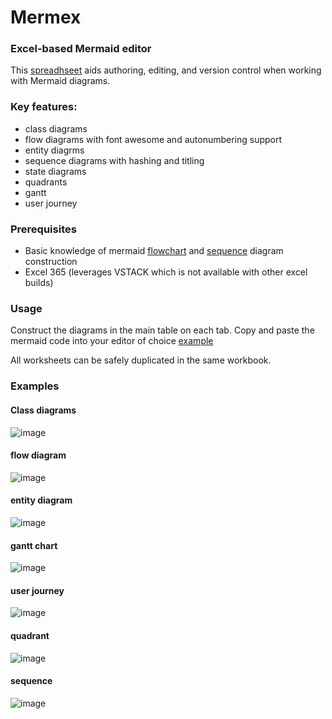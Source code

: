 # Mermex
### Excel-based Mermaid editor

This [spreadhseet]([url](https://github.com/pgaljan/mermex/blob/main/mermex.xlsx)) aids authoring, editing, and version control when working with Mermaid diagrams.

### Key features:
- class diagrams
- flow diagrams with font awesome and autonumbering support
- entity diagrms 
- sequence diagrams with hashing and titling
- state diagrams
- quadrants
- gantt
- user journey

### Prerequisites
- Basic knowledge of mermaid [flowchart]([url](https://mermaid.js.org/syntax/flowchart.html)) and [sequence]([url](https://mermaid.js.org/syntax/sequenceDiagram.html)) diagram construction
- Excel 365 (leverages VSTACK which is not available with other excel builds)

### Usage
Construct the diagrams in the main table on each tab.  Copy and paste the mermaid code into your editor of choice [example](https://mermaid.live/edit#pako:eNpVUTtPwzAQ_iuWJ5DShiaQthmQaFq6FIGAiaTDNbZji_ghx6Gqkvx3nJaBejp_j7vTdx0uNaE4xazWx5KDdWj3Xijk31OecSsaJ6HZo8nksd9Sh6RW9NSj1c1Wo4ZrY4Sqbi_61ShCWbcbZRQ5LtT3cKGys_9V0R6t8x0Yp83-P_N51D3a5OKN-_bXDLfUu55zBimDSQkWZWD3OMCSWgmC-NW70VBgx6mkBU59SSiDtnYFLtTgpdA6_XFSJU6dbWmAW0PA0bWAyoK8BjdEOG2xn1U3Hqw1EOq_HXYnM8ZU-UB8x1IrJqoRb23tYe6cadIwHOlpJRxvD9NSy7ARZMyU_yyTMImSBUQxTeYxPMQxKQ-z5YJF9zNG5nezCPAwBJie579cbnI-TYANqC-t5d9Swy-DyY2J)

All worksheets can be safely duplicated in the same workbook.

### Examples
#### Class diagrams
![image](https://github.com/pgaljan/mermex/assets/11296072/09b9f468-ab30-4f0c-9096-e571a47e53da)

#### flow diagram
![image](https://github.com/pgaljan/mermex/assets/11296072/117e2e9d-0d6f-43c5-8b13-b2b3a65703ab)

#### entity diagram
![image](https://github.com/pgaljan/mermex/assets/11296072/fcb9a450-a23a-43ae-878d-07b681dcd2d4)

#### gantt chart
![image](https://github.com/pgaljan/mermex/assets/11296072/36289a37-9c06-4494-bcbc-08b8cc9ca82a)

#### user journey
![image](https://github.com/pgaljan/mermex/assets/11296072/219de321-b5a8-48f9-9c13-b6a7165790da)

#### quadrant
![image](https://github.com/pgaljan/mermex/assets/11296072/61a8e05a-42cd-4134-99ad-62199ef9bd88)

#### sequence
![image](https://github.com/pgaljan/mermex/assets/11296072/ceab4775-5615-4b1a-a263-1a0399dfac84)


